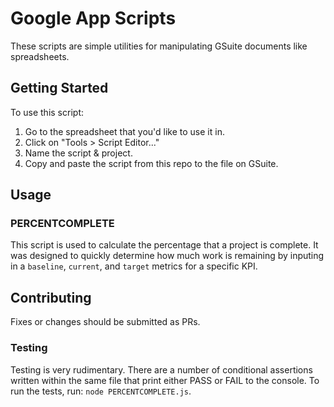 # Google App Scripts #
These scripts are simple utilities for manipulating GSuite documents like spreadsheets.

## Getting Started ##

To use this script:

1. Go to the spreadsheet that you'd like to use it in.
2. Click on "Tools > Script Editor..."
3. Name the script & project.
4. Copy and paste the script from this repo to the file on GSuite.

## Usage ###

### PERCENTCOMPLETE ###
This script is used to calculate the percentage that a project is complete. It was designed to quickly determine how much work is remaining by inputing in a `baseline`, `current`, and `target` metrics for a specific KPI.

## Contributing ##

Fixes or changes should be submitted as PRs.

### Testing ###

Testing is very rudimentary. There are a number of conditional assertions written within the same file that print either PASS or FAIL to the console. To run the tests, run: `node PERCENTCOMPLETE.js`.
